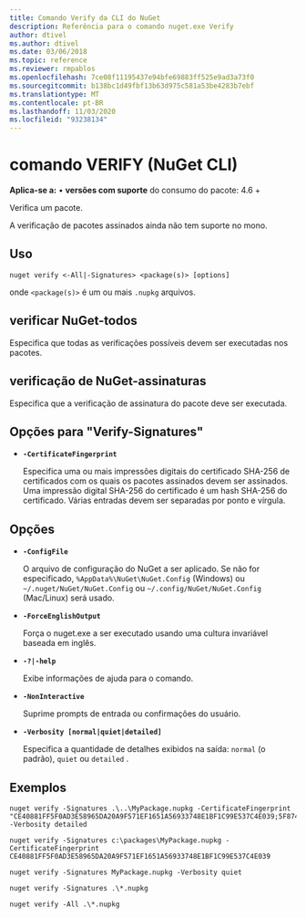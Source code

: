```yaml
---
title: Comando Verify da CLI do NuGet
description: Referência para o comando nuget.exe Verify
author: dtivel
ms.author: dtivel
ms.date: 03/06/2018
ms.topic: reference
ms.reviewer: rmpablos
ms.openlocfilehash: 7ce08f11195437e94bfe69883ff525e9ad3a73f0
ms.sourcegitcommit: b138bc1d49fbf13b63d975c581a53be4283b7ebf
ms.translationtype: MT
ms.contentlocale: pt-BR
ms.lasthandoff: 11/03/2020
ms.locfileid: "93238134"
---
```

# <a name="verify-command-nuget-cli"></a>comando VERIFY (NuGet CLI)

**Aplica-se a:** &bullet; **versões com suporte** do consumo do pacote: 4.6 +

Verifica um pacote.

A verificação de pacotes assinados ainda não tem suporte no mono.

## <a name="usage"></a>Uso

```cli
nuget verify <-All|-Signatures> <package(s)> [options]
```

onde `<package(s)>` é um ou mais `.nupkg` arquivos.

## <a name="nuget-verify--all"></a>verificar NuGet-todos

Especifica que todas as verificações possíveis devem ser executadas nos pacotes.

## <a name="nuget-verify--signatures"></a>verificação de NuGet-assinaturas

Especifica que a verificação de assinatura do pacote deve ser executada.

## <a name="options-for-verify--signatures"></a>Opções para "Verify-Signatures"

- **`-CertificateFingerprint`**

  Especifica uma ou mais impressões digitais do certificado SHA-256 de certificados com os quais os pacotes assinados devem ser assinados. Uma impressão digital SHA-256 do certificado é um hash SHA-256 do certificado. Várias entradas devem ser separadas por ponto e vírgula.

## <a name="options"></a>Opções

- **`-ConfigFile`**

  O arquivo de configuração do NuGet a ser aplicado. Se não for especificado, `%AppData%\NuGet\NuGet.Config` (Windows) ou `~/.nuget/NuGet/NuGet.Config` ou `~/.config/NuGet/NuGet.Config` (Mac/Linux) será usado.

- **`-ForceEnglishOutput`**

  Força o nuget.exe a ser executado usando uma cultura invariável baseada em inglês.

- **`-?|-help`**

  Exibe informações de ajuda para o comando.

- **`-NonInteractive`**

  Suprime prompts de entrada ou confirmações do usuário.

- **`-Verbosity [normal|quiet|detailed]`**

  Especifica a quantidade de detalhes exibidos na saída: `normal` (o padrão), `quiet` ou `detailed` .

## <a name="examples"></a>Exemplos

```cli
nuget verify -Signatures .\..\MyPackage.nupkg -CertificateFingerprint "CE40881FF5F0AD3E58965DA20A9F571EF1651A56933748E1BF1C99E537C4E039;5F874AAF47BCB268A19357364E7FBB09D6BF9E8A93E1229909AC5CAC865802E2" -Verbosity detailed

nuget verify -Signatures c:\packages\MyPackage.nupkg -CertificateFingerprint CE40881FF5F0AD3E58965DA20A9F571EF1651A56933748E1BF1C99E537C4E039

nuget verify -Signatures MyPackage.nupkg -Verbosity quiet

nuget verify -Signatures .\*.nupkg

nuget verify -All .\*.nupkg

```